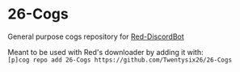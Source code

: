 # 26-Cogs
General purpose cogs repository for [Red-DiscordBot](https://github.com/Twentysix26/Red-DiscordBot)

Meant to be used with Red's downloader by adding it with:  
`[p]cog repo add 26-Cogs https://github.com/Twentysix26/26-Cogs`
